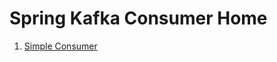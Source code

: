 # Spring Kafka Consumer Home

1. [Simple Consumer][simple-consumer-link] <br/>

[comment]: <> (link list)
[simple-consumer-link]: simple-consumer "Simple Consumer"
